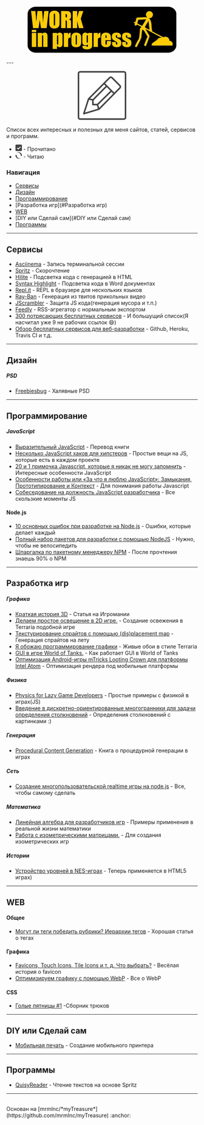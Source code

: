 <p align="center"><img src ="work-in-progress.jpg" /></p>
---
<p align="center"><img src ="icon.png" /></p>

Список всех интересных и полезных для меня сайтов, статей, сервисов и программ.

 - ![Прочитано](checked.png) - Прочитано
 - ![Читаю](reading.png) - Читаю

### Навигация

 - [Сервисы](#Сервисы)
 - [Дизайн](#Дизайн)
 - [Программирование](#Программирование)
 - [Разработка игр](#Разработка игр)
 - [WEB](#WEB)
 - [DIY или Сделай сам](#DIY или Сделай сам)
 - [Программы](#Программы)

---


## Сервисы
 - [Asciinema](https://asciinema.org/) - Запись терминальной сессии
 - [Spritz](http://www.spritzinc.com/) - Скорочтение
 - [Hilite](http://hilite.me/) - Подсветка кода с генерацией в HTML
 - [Syntax Highlight](http://www.planetb.ca/syntax-highlight-word) - Подсветка кода в Word  документах
 - [Repl.it](https://repl.it/) - REPL в браузере для нескольких языков 
 - [Ray-Ban](https://made-of-music.com/) - Генерация из твитов прикольных видео
 - [JScrambler](https://jscrambler.com/ru/) - Защита JS кода(генерация мусора и т.п.)
 - [Feedly](http://feedly.com/) - RSS-агрегатор с нормальным экспортом 
 - [300 потрясающих бесплатных сервисов](http://habrahabr.ru/post/250621/) - И большущий список(Я насчитал уже 9 не рабочих ссылок :smile:)
 - [Обзор бесплатных сервисов для веб-разработки](http://habrahabr.ru/post/209258/) - Github, Heroku, Travis CI и т.д.


---


## Дизайн
##### PSD
 - [Freebiesbug](http://freebiesbug.com/) - Халявные PSD


---


## Программирование
##### JavaScript
 - [Выразительный JavaScript](http://habrahabr.ru/post/240219/) - Перевод книги
 - [Несколько JavaScript хаков для хипстеров](http://habrahabr.ru/post/204430/) - Простые вещи на JS, которые есть в каждом проекте
 - [20 и 1 примочка Javascript, которые я никак не могу запомнить](http://habrahabr.ru/post/202686/) - Интересные особенности JavaScript
 - [Особенности работы или «За что я люблю JavaScript»: Замыкания, Прототипирование и Контекст](http://habrahabr.ru/post/178133/) - Для понимания работы Javascript
 - [Собеседование на должность JavaScript разработчика](http://habrahabr.ru/post/231071/) - Все скользкие моменты JS

#### Node.js
 - [10 основных ошибок при разработке на Node.js](http://habrahabr.ru/company/mailru/blog/255895/) - Ошибки, которые делает каждый
 - [Полный набор пакетов для разработки с помощью NodeJS](http://habrahabr.ru/post/165017/) - Нужно, чтобы не велосипедить
 - [Шпаргалка по пакетному менеджеру NPM](http://habrahabr.ru/post/133363/) - После прочтения знаешь 90% о NPM


---


## Разработка игр
##### Графика
 - [Краткая история 3D](http://www.igromania.ru/print/index.php?ID=57676) - Статья на Игромании
 - [Делаем простое освещение в 2D игре.](http://habrahabr.ru/post/241760/) - Создание освежения в Terraria подобной игре
 - [Текстурирование спрайтов с помощью (dis)placement map](http://habrahabr.ru/post/117420/) - Генерация спрайтов на лету
 - [Я обожаю программирование графики](http://habrahabr.ru/post/190458/) - Живые обои в стиле Terraria
 - [GUI в игре World of Tanks.](http://habrahabr.ru/company/wargaming/blog/228309/) - Как работает GUI в World of Tanks
 - [Оптимизация Android-игры mTricks Looting Crown для платформы Intel Atom](http://habrahabr.ru/company/intel/blog/264511/) - Оптимизация рендера под мобильные платформы

##### Физика
 - [Physics for Lazy Game Developers](http://labs.skookum.com/demos/barcampclt_physics/) - Простые примеры с физикой в играх(JS)
 - [Введение в дискретно-ориентированные многогранники для задачи определения столкновений](http://habrahabr.ru/post/257339/) - Определения столкновений с картинками :)

##### Генерация
 - [Procedural Content Generation](http://pcgbook.com/) - Книга о процедурной генерации в играх

##### Сеть
 - [Создание многопользовательской realtime игры на node.js](http://habrahabr.ru/post/182678/) - Все, чтобы самому сделать


##### Математика
 - [Линейная алгебра для разработчиков игр](http://habrahabr.ru/post/131931/) - Примеры применения в реальной жизни математики
 - [Работа с изометрическими матрицами.](http://habrahabr.ru/post/131931/) - Для создания изометрических игр

##### Истории
 - [Устройство уровней в NES-играх](http://habrahabr.ru/post/259171/) - Теперь применяется в HTML5 играх)



---


## WEB
#### Общее
 - [Могут ли теги победить рубрики? Иерархии тегов](http://habrahabr.ru/post/229427/) - Хорошая статья о тегах

#### Графика
 - [Favicons, Touch Icons, Tile Icons и т. д. Что выбрать?](http://habrahabr.ru/post/260777/) - Весёлая история о favicon
 - [Оптимизируем графику с помощью WebP](http://habrahabr.ru/post/264491/) - Все о WebP

#### CSS
 - [Голые пятницы #1](http://habrahabr.ru/company/wargaming/blog/228145/) -Сборник трюков


---


## DIY или Сделай сам
 - [Мобильная печать](http://habrahabr.ru/post/264829/) - Создание мобильного принтера


---


## Программы
 - [QuisyReader](http://habrahabr.ru/post/216099/) - Чтение текстов на основе Spritz


---


<br>
Основан на [mrmlnc/*myTreasure*](https://github.com/mrmlnc/myTreasure) :anchor:
